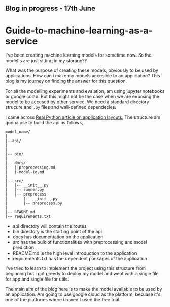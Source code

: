 ## Blog in progress - 17th June

# Guide-to-machine-learning-as-a-service

I've been creating machine learning models for sometime now. So the model's are just sitting in my storage??

What was the purpose of creating these models, obviously to be used by applications. 
How can i make my models accesible to an application? This blog is my journey on finding the answer for this question.

For all the modelling experiments and evalation, am using jupyter notebooks or google colab. But this might not be the case when we are exposing the model to be accesed by other service.
We need a standard directory strucure and `.py` files and well-defined dependecies.

I came across [Real Python article on application layouts](https://realpython.com/python-application-layouts/), The structure am gonna use to build the api as follows,

```
model_name/
|
|--api/
|
|
|-- bin/
|
|-- docs/
|   |-preprocessing.md
|   |-model-io.md
|
|-- src/
|   |-- __init__.py
|   |-- runner.py
|   |-- preprocess
|       |-- __init__.py
|       |-- preprocess.py
|
|-- README.md
|-- requirements.txt
```

* api directory will contain the routes
* bin directory is the starting point of the api
* docs has documentation on the application
* src has the bulk of functionalities with preprocessing and model prediction
* README.md is the high level introduction to the application
* requirements.txt has the dependent packages of the application

I've tried to learn to implement the project using this structure from beginning but i got greedy to deploy my model and went with a single file for app and single file for utils.

The main aim of the blog here is to make the model available to be used by an application. Am going to use google cloud as the platform, becuase it's one of the platforms where i haven't used the free trial.
